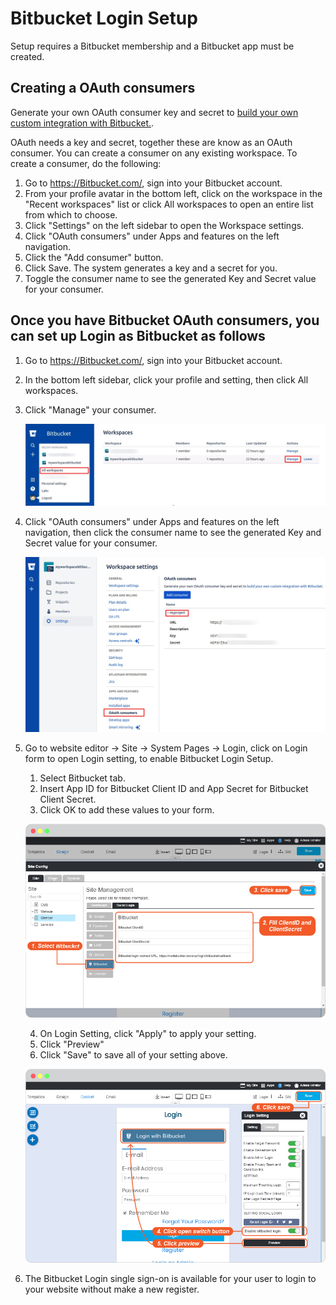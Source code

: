 # Bitbucket Login Setup

Setup requires a Bitbucket membership and a Bitbucket app must be created.

## Creating a OAuth consumers

Generate your own OAuth consumer key and secret to [build your own custom integration with Bitbucket.](https://support.atlassian.com/bitbucket-cloud/docs/use-oauth-on-bitbucket-cloud/).

OAuth needs a key and secret, together these are know as an OAuth consumer. You can create a consumer on any existing workspace. To create a consumer, do the following:

1. Go to <https://Bitbucket.com/>, sign into your Bitbucket account.
2. From your profile avatar in the bottom left, click on the workspace in the "Recent workspaces" list or click All workspaces to open an entire list from which to choose.
3. Click "Settings" on the left sidebar to open the Workspace settings.
4. Click "OAuth consumers" under Apps and features on the left navigation.
5. Click the "Add consumer" button.
6. Click Save.
   The system generates a key and a secret for you.
7. Toggle the consumer name to see the generated Key and Secret value for your consumer.

## Once you have Bitbucket OAuth consumers, you can set up Login as Bitbucket as follows

1. Go to <https://Bitbucket.com/>, sign into your Bitbucket account.

2. In the bottom left sidebar, click your profile and setting, then click All workspaces.

3. Click "Manage" your consumer.

    ![image](images/login_social_bitbucket/bitbucket_02.jpg)

4. Click "OAuth consumers" under Apps and features on the left navigation, then click the consumer name to see the generated Key and Secret value for your consumer.

    ![image](images/login_social_bitbucket/bitbucket_03.jpg)

5. Go to website editor -> Site -> System Pages -> Login, click on Login form to open Login setting, to enable Bitbucket Login Setup.

   1. Select Bitbucket tab.
   2. Insert App ID for Bitbucket Client ID and App Secret for Bitbucket Client Secret.
   3. Click OK to add these values to your form.

    ![image](images/login_social_bitbucket/bitbucket_login_config_01.jpg)

   4. On Login Setting, click "Apply" to apply your setting.
   5. Click "Preview"
   6. Click "Save" to save all of your setting above.

    ![image](images/login_social_bitbucket/bitbucket_login_config_02.jpg)

6. The Bitbucket Login single sign-on is available for your user to login to your website without make a new register.
